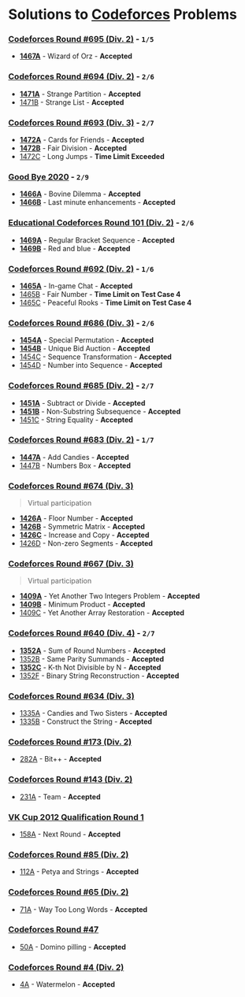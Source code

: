 # Solutions to [Codeforces](https://codeforces.com) Problems

### [Codeforces Round #695 (Div. 2)](https://codeforces.com/contest/1467) - `1/5`

- **[1467A](https://github.com/akantuni/Codeforces/tree/master/1467A)** - Wizard of Orz - **Accepted**

### [Codeforces Round #694 (Div. 2)](https://codeforces.com/contest/1471) - `2/6`

- **[1471A](https://github.com/akantuni/Codeforces/tree/master/1471A)** - Strange Partition - **Accepted**
- [1471B](https://github.com/akantuni/Codeforces/tree/master/1471B) - Strange List - **Accepted**

### [Codeforces Round #693 (Div. 3)](https://codeforces.com/contest/1472) - `2/7`

- **[1472A](https://github.com/akantuni/Codeforces/tree/master/1472A)** - Cards for Friends - **Accepted**
- **[1472B](https://github.com/akantuni/Codeforces/tree/master/1472B)** - Fair Division - **Accepted**
- [1472C](https://github.com/akantuni/Codeforces/tree/master/1472C) - Long Jumps - **Time Limit Exceeded**

### [Good Bye 2020](https://codeforces.com/contest/1466) - `2/9`

- **[1466A](https://github.com/akantuni/Codeforces/tree/master/1466A)** - Bovine Dilemma - **Accepted**
- **[1466B](https://github.com/akantuni/Codeforces/tree/master/1466B)** - Last minute enhancements - **Accepted**

### [Educational Codeforces Round 101 (Div. 2)](https://codeforces.com/contest/1469) - `2/6`

- **[1469A](https://github.com/akantuni/Codeforces/tree/master/1469A)** - Regular Bracket Sequence - **Accepted**
- **[1469B](https://github.com/akantuni/Codeforces/tree/master/1469B)** - Red and blue - **Accepted**

### [Codeforces Round #692 (Div. 2)](https://codeforces.com/contest/1465) - `1/6`

- **[1465A](https://github.com/akantuni/Codeforces/tree/master/1465A)** - In-game Chat - **Accepted**
- [1465B](https://github.com/akantuni/Codeforces/tree/master/1465B) - Fair Number - **Time Limit on Test Case 4**
- [1465C](https://github.com/akantuni/Codeforces/tree/master/1465C) - Peaceful Rooks - **Time Limit on Test Case 4**

### [Codeforces Round #686 (Div. 3)](https://codeforces.com/contest/1454) - `2/6`

- **[1454A](https://github.com/akantuni/Codeforces/tree/master/1454A)** - Special Permutation - **Accepted**
- **[1454B](https://github.com/akantuni/Codeforces/tree/master/1454B)** - Unique Bid Auction - **Accepted**
- [1454C](https://github.com/akantuni/Codeforces/tree/master/1454C) - Sequence Transformation - **Accepted**
- [1454D](https://github.com/akantuni/Codeforces/tree/master/1454D) - Number into Sequence - **Accepted**

### [Codeforces Round #685 (Div. 2)](https://codeforces.com/contest/1451) - `2/7`

- **[1451A](https://github.com/akantuni/Codeforces/tree/master/1451A)** - Subtract or Divide - **Accepted**
- **[1451B](https://github.com/akantuni/Codeforces/tree/master/1451B)** - Non-Substring Subsequence - **Accepted**
- [1451C](https://github.com/kantuni/Codeforces/tree/master/1451C) - String Equality - **Accepted**

### [Codeforces Round #683 (Div. 2)](https://codeforces.com/contest/1447) - `1/7`

- **[1447A](https://github.com/akantuni/Codeforces/tree/master/1447A)** - Add Candies - **Accepted**
- [1447B](https://github.com/akantuni/Codeforces/tree/master/1447B) - Numbers Box - **Accepted**

### [Codeforces Round #674 (Div. 3)](https://codeforces.com/contest/1426)

> Virtual participation

- **[1426A](https://github.com/akantuni/Codeforces/tree/master/1426A)** - Floor Number - **Accepted**
- **[1426B](https://github.com/akantuni/Codeforces/tree/master/1426B)** - Symmetric Matrix - **Accepted**
- **[1426C](https://github.com/akantuni/Codeforces/tree/master/1426C)** - Increase and Copy - **Accepted**
- [1426D](https://github.com/akantuni/Codeforces/tree/master/1426D) - Non-zero Segments - **Accepted**

### [Codeforces Round #667 (Div. 3)](https://codeforces.com/contest/1409)

> Virtual participation

- **[1409A](https://github.com/akantuni/Codeforces/tree/master/1409A)** - Yet Another Two Integers Problem - **Accepted**
- **[1409B](https://github.com/akantuni/Codeforces/tree/master/1409B)** - Minimum Product - **Accepted**
- [1409C](https://github.com/akantuni/Codeforces/tree/master/1409C) - Yet Another Array Restoration - **Accepted**

### [Codeforces Round #640 (Div. 4)](https://codeforces.com/contest/1352) - `2/7`

- **[1352A](https://github.com/akantuni/Codeforces/tree/master/1352A)** - Sum of Round Numbers - **Accepted**
- [1352B](https://github.com/akantuni/Codeforces/tree/master/1352B) - Same Parity Summands - **Accepted**
- **[1352C](https://github.com/akantuni/Codeforces/tree/master/1352C)** - K-th Not Divisible by N - **Accepted**
- [1352F](https://github.com/akantuni/Codeforces/tree/master/1352F) - Binary String Reconstruction - **Accepted**

### [Codeforces Round #634 (Div. 3)](https://codeforces.com/contest/1335)

- [1335A](https://github.com/akantuni/Codeforces/tree/master/1335A) - Candies and Two Sisters - **Accepted**
- [1335B](https://github.com/akantuni/Codeforces/tree/master/1335B) - Construct the String - **Accepted**

### [Codeforces Round #173 (Div. 2)](https://codeforces.com/contest/282)

- [282A](https://github.com/akantuni/Codeforces/tree/master/282A) - Bit++ - **Accepted**

### [Codeforces Round #143 (Div. 2)](https://codeforces.com/contest/231)

- [231A](https://github.com/akantuni/Codeforces/tree/master/231A) - Team - **Accepted**

### [VK Cup 2012 Qualification Round 1](https://codeforces.com/contest/158)

- [158A](https://github.com/akantuni/Codeforces/tree/master/158A) - Next Round - **Accepted**

### [Codeforces Round #85 (Div. 2)](https://codeforces.com/contest/112)

- [112A](https://github.com/akantuni/Codeforces/tree/master/112A) - Petya and Strings - **Accepted**

### [Codeforces Round #65 (Div. 2)](https://codeforces.com/contest/71)

- [71A](https://github.com/akantuni/Codeforces/tree/master/71A) - Way Too Long Words - **Accepted**

### [Codeforces Round #47](https://codeforces.com/contest/50)

- [50A](https://github.com/akantuni/Codeforces/tree/master/50A) - Domino pilling - **Accepted**

### [Codeforces Round #4 (Div. 2)](https://codeforces.com/contest/4)

- [4A](https://github.com/akantuni/Codeforces/tree/master/4A) - Watermelon - **Accepted**
